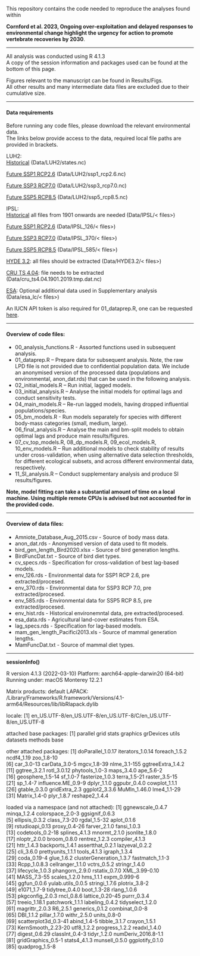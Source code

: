 This repository contains the code needed to reproduce the analyses found within

**Cornford et al. 2023, Ongoing over-exploitation and delayed responses to environmental change highlight the urgency for action to promote vertebrate recoveries by 2030**.


---

All analysis was conducted using R 4.1.3  
A copy of the session information and packages used can be found at the bottom of this page.

Figures relevant to the manuscript can be found in Results/Figs.  
All other results and many intermediate data files are excluded due to their cumulative size.

---

#### Data requirements

Before running any code files, please download the relevant environmental data.  
The links below provide access to the data, required local file paths are provided in brackets.

LUH2:  
[Historical](https://luh.umd.edu/LUH2/LUH2_v2h/states.nc)
(Data/LUH2/states.nc)

[Future SSP1 RCP2.6](https://luh.umd.edu/LUH2/LUH2_v2f/IMAGE/multiple-states_input4MIPs_landState_ScenarioMIP_UofMD-IMAGE-ssp126-2-1-f_gn_2015-2100.nc)
(Data/LUH2/ssp1_rcp2.6.nc)

[Future SSP3 RCP7.0](https://luh.umd.edu/LUH2/LUH2_v2f/AIM/multiple-states_input4MIPs_landState_ScenarioMIP_UofMD-AIM-ssp370-2-1-f_gn_2015-2100.nc)
(Data/LUH2/ssp3_rcp7.0.nc)

[Future SSP5 RCP8.5](https://luh.umd.edu/LUH2/LUH2_v2f/MAGPIE/multiple-states_input4MIPs_landState_ScenarioMIP_UofMD-MAGPIE-ssp585-2-1-f_gn_2015-2100.nc)
(Data/LUH2/ssp5_rcp8.5.nc)


IPSL:  
[Historical](https://data.isimip.org/datasets/b6ed4b89-43aa-4d79-9206-5b185a356468/)
all files from 1901 onwards are needed
(Data/IPSL/< files>)

[Future SSP1 RCP2.6](https://data.isimip.org/datasets/a7569f3c-1543-46e9-b1ef-cf791cf83859/)
(Data/IPSL_126/< files>)

[Future SSP3 RCP7.0](https://data.isimip.org/datasets/206170bc-41e4-46df-bde5-76a86b815f8d/)
(Data/IPSL_370/< files>)

[Future SSP5 RCP8.5](https://data.isimip.org/datasets/f0fb9bcf-36ec-420d-8590-bd8dd697c7d6/)
(Data/IPSL_585/< files>)


[HYDE 3.2](https://dataportaal.pbl.nl/downloads/HYDE/HYDE3.2/baseline.zip):
all files should be extracted
(Data/HYDE3.2/< files>)

[CRU TS 4.04](https://crudata.uea.ac.uk/cru/data/hrg/cru_ts_4.04/cruts.2004151855.v4.04/tmp/cru_ts4.04.1901.2019.tmp.dat.nc.gz):
file needs to be extracted
(Data/cru_ts4.04.1901.2019.tmp.dat.nc)

[ESA](https://www.esa-landcover-cci.org/?q=node/164):
Optional additional data used in Supplementary analysis
(Data/esa_lc/< files>)

An IUCN API token is also required for 01_dataprep.R, one can be requested [here](https://apiv3.iucnredlist.org/api/v3/token.).


---


#### Overview of code files:

* 00_analysis_functions.R - Assorted functions used in subsequent analysis.
* 01_dataprep.R – Prepare data for subsequent analysis. Note, the raw LPD file is not provided due to confidential population data. We include an anonymised version of the processed data (populations and environmental, anon_dat.rds) that can be used in the following analysis.  
* 02_initial_models.R – Run initial, lagged models.  
* 03_initial_analysis.R – Analyse the initial models for optimal lags and conduct sensitivity tests.  
* 04_main_models.R – Re-run lagged models, having dropped influential populations/species.  
* 05_bm_models.R - Run models separately for species with different body-mass categories (small, medium, large).
* 06_final_analysis.R – Analyse the main and bm-split models to obtain optimal lags and produce main results/figures.  
* 07_cv_top_models.R, 08_dp_models.R, 09_ecol_models.R, 10_env_models.R – Run additional models to check stability of results under cross-validation, when using alternative data selection thresholds, for different ecological subsets, and across different environmental data, respectively.  
* 11_SI_analysis.R – Conduct supplementary analysis and produce SI results/figures.

**Note, model fitting can take a substantial amount of time on a local machine. Using multiple remote CPUs is advised but not accounted for in the provided code.**


---


#### Overview of data files:

* Amniote_Database_Aug_2015.csv - Source of body mass data.
* anon_dat.rds - Anonymised version of data used to fit models.
* bird_gen_length_Bird2020.xlsx - Source of bird generation lengths.
* BirdFuncDat.txt - Source of bird diet types.
* cv_specs.rds - Specification for cross-validation of best lag-based models.
* env_126.rds - Environmental data for SSP1 RCP 2.6, pre extracted/procesed.
* env_370.rds - Environmental data for SSP3 RCP 7.0, pre extracted/procesed.
* env_585.rds - Environmental data for SSP5 RCP 8.5, pre extracted/procesed.
* env_hist.rds - Historical environemntal data, pre extracted/procesed.
* esa_data.rds - Agricultural land-cover estimates from ESA.
* lag_specs.rds - Specification for lag-based models.
* mam_gen_length_Pacifici2013.xls - Source of mammal generation lengths.
* MamFuncDat.txt - Source of mammal diet types.


---


**sessionInfo()**

R version 4.1.3 (2022-03-10)
Platform: aarch64-apple-darwin20 (64-bit)
Running under: macOS Monterey 12.2.1

Matrix products: default
LAPACK: /Library/Frameworks/R.framework/Versions/4.1-arm64/Resources/lib/libRlapack.dylib

locale:
[1] en_US.UTF-8/en_US.UTF-8/en_US.UTF-8/C/en_US.UTF-8/en_US.UTF-8

attached base packages:
[1] parallel  grid      stats     graphics  grDevices utils     datasets  methods   base     

other attached packages:
 [1] doParallel_1.0.17  iterators_1.0.14   foreach_1.5.2      ncdf4_1.19         zoo_1.8-10        
 [6] car_3.0-13         carData_3.0-5      mgcv_1.8-39        nlme_3.1-155       ggtreeExtra_1.4.2 
[11] ggtree_3.2.1       rotl_3.0.12        phytools_1.0-3     maps_3.4.0         ape_5.6-2         
[16] geosphere_1.5-14   sf_1.0-7           fasterize_1.0.3    terra_1.5-21       raster_3.5-15     
[21] sp_1.4-7           influence.ME_0.9-9 dplyr_1.1.0        ggpubr_0.4.0       cowplot_1.1.1     
[26] gtable_0.3.0       gridExtra_2.3      ggplot2_3.3.6      MuMIn_1.46.0       lme4_1.1-29       
[31] Matrix_1.4-0       plyr_1.8.7         reshape2_1.4.4    

loaded via a namespace (and not attached):
 [1] ggnewscale_0.4.7        minqa_1.2.4             colorspace_2.0-3        ggsignif_0.6.3         
 [5] ellipsis_0.3.2          class_7.3-20            rgdal_1.5-32            aplot_0.1.6            
 [9] rstudioapi_0.13         proxy_0.4-26            farver_2.1.0            fansi_1.0.3            
[13] codetools_0.2-18        splines_4.1.3           mnormt_2.1.0            jsonlite_1.8.0         
[17] nloptr_2.0.0            broom_0.8.0             rentrez_1.2.3           compiler_4.1.3         
[21] httr_1.4.3              backports_1.4.1         assertthat_0.2.1        lazyeval_0.2.2         
[25] cli_3.6.0               prettyunits_1.1.1       tools_4.1.3             igraph_1.3.4           
[29] coda_0.19-4             glue_1.6.2              clusterGeneration_1.3.7 fastmatch_1.1-3        
[33] Rcpp_1.0.8.3            cellranger_1.1.0        vctrs_0.5.2             stringr_1.4.0          
[37] lifecycle_1.0.3         phangorn_2.9.0          rstatix_0.7.0           XML_3.99-0.10          
[41] MASS_7.3-55             scales_1.2.0            hms_1.1.1               expm_0.999-6           
[45] ggfun_0.0.6             yulab.utils_0.0.5       stringi_1.7.6           plotrix_3.8-2          
[49] e1071_1.7-9             tidytree_0.4.0          boot_1.3-28             rlang_1.0.6            
[53] pkgconfig_2.0.3         rncl_0.8.6              lattice_0.20-45         purrr_0.3.4            
[57] treeio_1.18.1           patchwork_1.1.1         labeling_0.4.2          tidyselect_1.2.0       
[61] magrittr_2.0.3          R6_2.5.1                generics_0.1.2          combinat_0.0-8         
[65] DBI_1.1.2               pillar_1.7.0            withr_2.5.0             units_0.8-0            
[69] scatterplot3d_0.3-41    abind_1.4-5             tibble_3.1.7            crayon_1.5.1           
[73] KernSmooth_2.23-20      utf8_1.2.2              progress_1.2.2          readxl_1.4.0           
[77] digest_0.6.29           classInt_0.4-3          tidyr_1.2.0             numDeriv_2016.8-1.1    
[81] gridGraphics_0.5-1      stats4_4.1.3            munsell_0.5.0           ggplotify_0.1.0        
[85] quadprog_1.5-8   